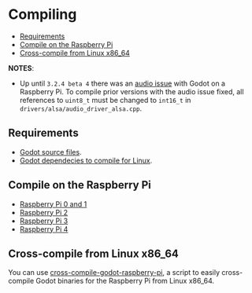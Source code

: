 # Compiling

- [Requirements](#requirements)
- [Compile on the Raspberry Pi](#compile-on-the-raspberry-pi)
- [Cross-compile from Linux x86_64](#cross-compile-from-linux-x86_64)

**NOTES**:

- Up until `3.2.4 beta 4` there was an [audio issue](https://github.com/godotengine/godot/pull/43928) with Godot on a Raspberry Pi. To compile prior versions with the audio issue fixed, all references to `uint8_t` must be changed to `int16_t` in `drivers/alsa/audio_driver_alsa.cpp`.

## Requirements

- [Godot source files](https://github.com/godotengine/godot).
- [Godot dependecies to compile for Linux](https://docs.godotengine.org/en/stable/development/compiling/compiling_for_x11.html).

## Compile on the Raspberry Pi

- [Raspberry Pi 0 and 1](/compiling/raspberry_pi_0_1.md)
- [Raspberry Pi 2](/compiling/raspberry_pi_0_1.md)
- [Raspberry Pi 3](/compiling/raspberry_pi_0_1.md)
- [Raspberry Pi 4](/compiling/raspberry_pi_0_1.md)

## Cross-compile from Linux x86_64

You can use [cross-compile-godot-raspberry-pi](https://github.com/hiulit/cross-compile-godot-raspberry-pi), a script to easily cross-compile Godot binaries for the Raspberry Pi from Linux x86_64.